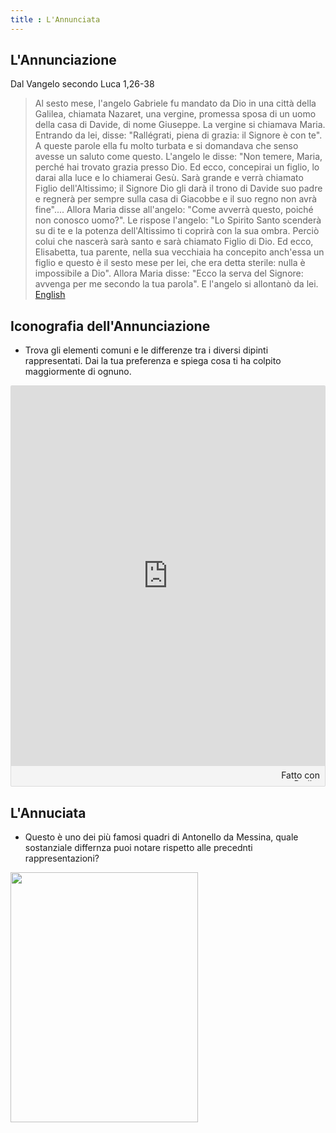 ```yaml
---
title : L'Annunciata
---
```


## L'Annunciazione

Dal Vangelo secondo Luca  1,26-38 
> Al sesto mese, l'angelo Gabriele fu mandato da Dio in una città della Galilea, chiamata Nazaret, una vergine, promessa sposa di un uomo della casa di Davide, di nome Giuseppe. La vergine si chiamava Maria. Entrando da lei, disse: "Rallégrati, piena di grazia: il Signore è con te". 
A queste parole ella fu molto turbata e si domandava che senso avesse un saluto come questo. 
L'angelo le disse: "Non temere, Maria, perché hai trovato grazia presso Dio. Ed ecco, concepirai un figlio, lo darai alla luce e lo chiamerai Gesù. Sarà grande e verrà chiamato Figlio dell'Altissimo; il Signore Dio gli darà il trono di Davide suo padre e regnerà per sempre sulla casa di Giacobbe e il suo regno non avrà fine"....
Allora Maria disse all'angelo: "Come avverrà questo, poiché non conosco uomo?". Le rispose l'angelo: "Lo Spirito Santo scenderà su di te e la potenza dell'Altissimo ti coprirà con la sua ombra. Perciò colui che nascerà sarà santo e sarà chiamato Figlio di Dio. 
Ed ecco, Elisabetta, tua parente, nella sua vecchiaia ha concepito anch'essa un figlio e questo è il sesto mese per lei, che era detta sterile: nulla è impossibile a Dio". Allora Maria disse: "Ecco la serva del Signore: avvenga per me secondo la tua parola". E l'angelo si allontanò da lei.
[English]( https://www.goodnews.ie/annunciation.shtml)

## Iconografia dell'Annunciazione

- Trova gli elementi comuni e le differenze tra i diversi dipinti rappresentati. Dai la tua preferenza e spiega cosa ti ha colpito maggiormente di ognuno.

<div class="padlet-embed" style="border:1px solid rgba(0,0,0,0.1);border-radius:2px;box-sizing:border-box;overflow:hidden;position:relative;width:100%;background:#F4F4F4"><p style="padding:0;margin:0"><iframe src="https://padlet.com/embed/sekkxxebhumcgbqq" frameborder="0" allow="camera;microphone;geolocation" style="width:100%;height:608px;display:block;padding:0;margin:0"></iframe></p><div style="padding:8px;text-align:right;margin:0;"><a href="https://padlet.com?ref=embed" style="padding:0;margin:0;border:none;display:block;line-height:1;height:16px" target="_blank"><img src="https://resources.padletcdn.com/assets/made_with_padlet.png" width="86" height="16" style="padding:0;margin:0;background:none;border:none;display:inline;box-shadow:none" alt="Fatto con Padlet"></a></div></div>

## L'Annuciata

- Questo è uno dei più famosi quadri di Antonello da Messina, quale sostanziale differnza puoi notare rispetto alle precednti rappresentazioni?

<img src="https://upload.wikimedia.org/wikipedia/commons/8/83/Antonello_da_Messina_-_Virgin_Annunciate_-_Galleria_Regionale_della_Sicilia%2C_Palermo.jpg" 
width="300" height="400">



